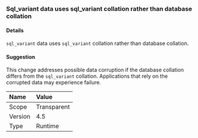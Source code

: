 ### Sql_variant data uses sql_variant collation rather than database collation

#### Details

<code>sql_variant</code> data uses <code>sql_variant</code> collation rather than database collation.

#### Suggestion

This change addresses possible data corruption if the database collation differs from the <code>sql_variant</code> collation. Applications that rely on the corrupted data may experience failure.

| Name    | Value       |
|:--------|:------------|
| Scope   |Transparent|
|Version|4.5|
|Type|Runtime|
